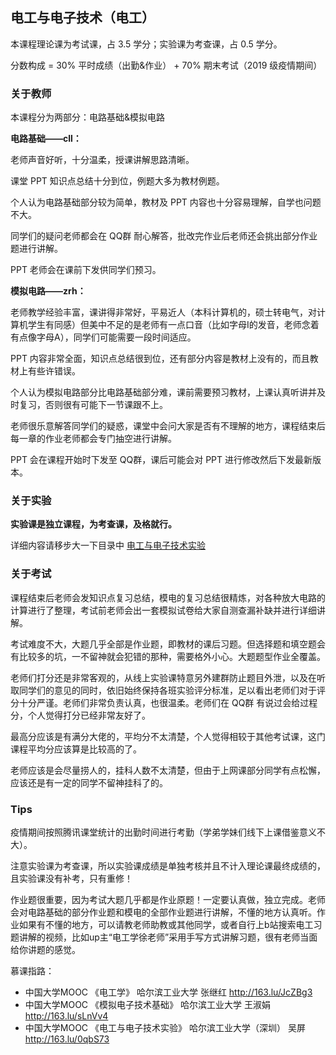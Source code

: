 ## 电工与电子技术（电工）

本课程理论课为考试课，占 3.5 学分；实验课为考查课，占 0.5 学分。

分数构成 = 30% 平时成绩（出勤&作业） + 70% 期末考试（2019 级疫情期间）

### 关于教师

本课程分为两部分：电路基础&模拟电路

**电路基础——cll：**

老师声音好听，十分温柔，授课讲解思路清晰。

课堂 PPT 知识点总结十分到位，例题大多为教材例题。

个人认为电路基础部分较为简单，教材及 PPT 内容也十分容易理解，自学也问题不大。

同学们的疑问老师都会在 QQ群 耐心解答，批改完作业后老师还会挑出部分作业题进行讲解。

PPT 老师会在课前下发供同学们预习。

**模拟电路——zrh：**

老师教学经验丰富，课讲得非常好，平易近人（本科计算机的，硕士转电气，对计算机学生有同感）但美中不足的是老师有一点口音（比如字母I的发音，老师念着有点像字母A），同学们可能需要一段时间适应。

PPT 内容非常全面，知识点总结很到位，还有部分内容是教材上没有的，而且教材上有些许错误。

个人认为模拟电路部分比电路基础部分难，课前需要预习教材，上课认真听讲并及时复习，否则很有可能下一节课跟不上。

老师很乐意解答同学们的疑惑，课堂中会问大家是否有不理解的地方，课程结束后每一章的作业老师都会专门抽空进行讲解。

PPT 会在课程开始时下发至 QQ群，课后可能会对 PPT 进行修改然后下发最新版本。

### 关于实验

**实验课是独立课程，为考查课，及格就行。**

详细内容请移步大一下目录中 [电工与电子技术实验](../电工与电子技术实验)

### 关于考试

课程结束后老师会发知识点复习总结，模电的复习总结很精炼，对各种放大电路的计算进行了整理，考试前老师会出一套模拟试卷给大家自测查漏补缺并进行详细讲解。

考试难度不大，大题几乎全部是作业题，即教材的课后习题。但选择题和填空题会有比较多的坑，一不留神就会犯错的那种，需要格外小心。大题题型作业全覆盖。

老师们打分还是非常客观的，从线上实验课特意另外建群防止题目外泄，以及在听取同学们的意见的同时，依旧始终保持各班实验评分标准，足以看出老师们对于评分十分严谨。老师们非常负责认真，也很温柔。老师们在 QQ群 有说过会给过程分，个人觉得打分已经非常友好了。

最高分应该是有满分大佬的，平均分不太清楚，个人觉得相较于其他考试课，这门课程平均分应该算是比较高的了。

老师应该是会尽量捞人的，挂科人数不太清楚，但由于上网课部分同学有点松懈，应该还是有一定的同学不留神挂科了的。

### Tips

疫情期间按照腾讯课堂统计的出勤时间进行考勤（学弟学妹们线下上课借鉴意义不大）。

注意实验课为考查课，所以实验课成绩是单独考核并且不计入理论课最终成绩的，且实验课没有补考，只有重修！

作业题很重要，因为考试大题几乎都是作业原题！一定要认真做，独立完成。老师会对电路基础的部分作业题和模电的全部作业题进行讲解，不懂的地方认真听。作业如果有不懂的地方，可以请教老师助教或其他同学，或者自行上b站搜索电工习题讲解的视频，比如up主“电工学徐老师”采用手写方式讲解习题，很有老师当面给你讲题的感觉。

慕课指路：

- 中国大学MOOC 《电工学》 哈尔滨工业大学 张继红 http://163.lu/JcZBg3 
-  中国大学MOOC 《模拟电子技术基础》 哈尔滨工业大学 王淑娟 http://163.lu/sLnVv4 
-  中国大学MOOC 《电工与电子技术实验》 哈尔滨工业大学（深圳） 吴屏 http://163.lu/0qbS73



